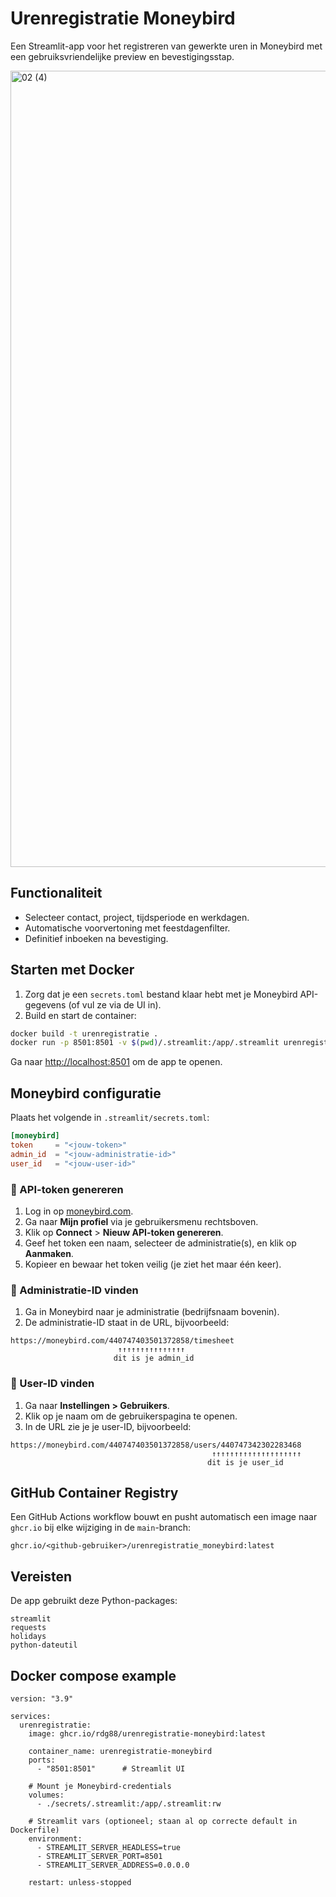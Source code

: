 # Urenregistratie Moneybird

Een Streamlit-app voor het registreren van gewerkte uren in Moneybird met een gebruiksvriendelijke preview en bevestigingsstap.

<img width="1274" alt="02 (4)" src="https://github.com/user-attachments/assets/9b05cbc9-7fe0-4531-819a-9d69715e4c9b" />

## Functionaliteit


- Selecteer contact, project, tijdsperiode en werkdagen.
- Automatische voorvertoning met feestdagenfilter.
- Definitief inboeken na bevestiging.

## Starten met Docker

1. Zorg dat je een `secrets.toml` bestand klaar hebt met je Moneybird API-gegevens (of vul ze via de UI in).
2. Build en start de container:

```bash
docker build -t urenregistratie .
docker run -p 8501:8501 -v $(pwd)/.streamlit:/app/.streamlit urenregistratie
```

Ga naar [http://localhost:8501](http://localhost:8501) om de app te openen.

## Moneybird configuratie

Plaats het volgende in `.streamlit/secrets.toml`:

```toml
[moneybird]
token     = "<jouw-token>"
admin_id  = "<jouw-administratie-id>"
user_id   = "<jouw-user-id>"
```

### 🔐 API-token genereren

1. Log in op [moneybird.com](https://moneybird.com).
2. Ga naar **Mijn profiel** via je gebruikersmenu rechtsboven.
3. Klik op **Connect** > **Nieuw API-token genereren**.
4. Geef het token een naam, selecteer de administratie(s), en klik op **Aanmaken**.
5. Kopieer en bewaar het token veilig (je ziet het maar één keer).

### 🧾 Administratie-ID vinden

1. Ga in Moneybird naar je administratie (bedrijfsnaam bovenin).
2. De administratie-ID staat in de URL, bijvoorbeeld:

```
https://moneybird.com/440747403501372858/timesheet
                        ↑↑↑↑↑↑↑↑↑↑↑↑↑↑↑
                       dit is je admin_id
```

### 👤 User-ID vinden

1. Ga naar **Instellingen > Gebruikers**.
2. Klik op je naam om de gebruikerspagina te openen.
3. In de URL zie je je user-ID, bijvoorbeeld:

```
https://moneybird.com/440747403501372858/users/440747342302283468
                                             ↑↑↑↑↑↑↑↑↑↑↑↑↑↑↑↑↑↑↑↑
                                            dit is je user_id
```

## GitHub Container Registry

Een GitHub Actions workflow bouwt en pusht automatisch een image naar `ghcr.io` bij elke wijziging in de `main`-branch:

```text
ghcr.io/<github-gebruiker>/urenregistratie_moneybird:latest
```

## Vereisten

De app gebruikt deze Python-packages:

```text
streamlit
requests
holidays
python-dateutil
```

## Docker compose example

```docker-compose
version: "3.9"

services:
  urenregistratie:
    image: ghcr.io/rdg88/urenregistratie-moneybird:latest

    container_name: urenregistratie-moneybird
    ports:
      - "8501:8501"      # Streamlit UI

    # Mount je Moneybird‑credentials
    volumes:
      - ./secrets/.streamlit:/app/.streamlit:rw

    # Streamlit vars (optioneel; staan al op correcte default in Dockerfile)
    environment:
      - STREAMLIT_SERVER_HEADLESS=true
      - STREAMLIT_SERVER_PORT=8501
      - STREAMLIT_SERVER_ADDRESS=0.0.0.0

    restart: unless-stopped
```

